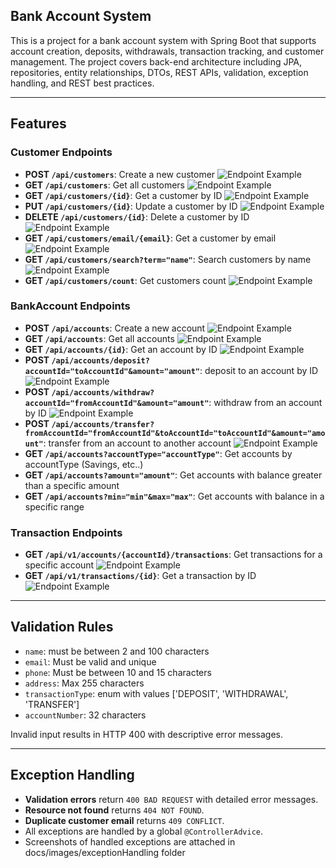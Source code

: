 ## Bank Account System
This is a project for a bank account system with Spring Boot that supports account creation, deposits, withdrawals, transaction tracking, and customer management. The project covers back-end architecture including JPA, repositories, entity relationships, DTOs, REST APIs, validation, exception handling, and REST best practices.

---

## Features

### Customer Endpoints
- **POST `/api/customers`**: Create a new customer ![Endpoint Example](docs/images/customer/create_customer.png)
- **GET `/api/customers`**: Get all customers ![Endpoint Example](docs/images/customer/get_all_customers.png)
- **GET `/api/customers/{id}`**: Get a customer by ID ![Endpoint Example](docs/images/customer/get_customer_by_ID.png)
- **PUT `/api/customers/{id}`**: Update a customer by ID ![Endpoint Example](docs/images/customer/update_customer_by_ID.png)
- **DELETE `/api/customers/{id}`**: Delete a customer by ID ![Endpoint Example](docs/images/customer/delete_customer_by_ID.png)
- **GET `/api/customers/email/{email}`**: Get a customer by email ![Endpoint Example](docs/images/customer/get_customer_by_email.png)
- **GET `/api/customers/search?term="name"`**: Search customers by name ![Endpoint Example](docs/images/customer/search_customers_by_name.png)
- **GET `/api/customers/count`**: Get customers count ![Endpoint Example](docs/images/customer/get_customers_count.png)

### BankAccount Endpoints
- **POST `/api/accounts`**: Create a new account ![Endpoint Example](docs/images/account/create_bank_account.png)
- **GET `/api/accounts`**: Get all accounts ![Endpoint Example](docs/images/account/get_all_accounts.png)
- **GET `/api/accounts/{id}`**: Get an account by ID ![Endpoint Example](docs/images/account/get_account_by_ID.png)
- **POST `/api/accounts/deposit?accountId="toAccountId"&amount="amount"`**: deposit to an account by ID ![Endpoint Example](docs/images/account/deposit_to_account.png)
- **POST `/api/accounts/withdraw?accountId="fromAccountId"&amount="amount"`**: withdraw from an account by ID ![Endpoint Example](docs/images/account/withdraw_from_account.png)
- **POST `/api/accounts/transfer?fromAccountId="fromAccountId"&toAccountId="toAccountId"&amount="amount"`**: transfer from an account to another account ![Endpoint Example](docs/images/account/transfer_from_account_to_another_account.png)
- **GET `/api/accounts?accountType="accountType"`**: Get accounts by accountType (Savings, etc..)
- **GET `/api/accounts?amount="amount"`**: Get accounts with balance greater than a specific amount
- **GET `/api/accounts?min="min"&max="max"`**: Get accounts with balance in a specific range

### Transaction Endpoints
- **GET `/api/v1/accounts/{accountId}/transactions`**: Get transactions for a specific account ![Endpoint Example](docs/images/transaction/get_transactions_for_account.png)
- **GET `/api/v1/transactions/{id}`**: Get a transaction by ID ![Endpoint Example](docs/images/transaction/get_transaction_by_ID.png)

---

## Validation Rules

- `name`: must be between 2 and 100 characters
- `email`: Must be valid and unique
- `phone`: Must be between 10 and 15 characters
- `address`: Max 255 characters
- `transactionType`: enum with values ['DEPOSIT', 'WITHDRAWAL', 'TRANSFER']
- `accountNumber`: 32 characters

Invalid input results in HTTP 400 with descriptive error messages.

---

## Exception Handling

- **Validation errors** return `400 BAD REQUEST` with detailed error messages.
- **Resource not found** returns `404 NOT FOUND`.
- **Duplicate customer email** returns `409 CONFLICT`.
- All exceptions are handled by a global `@ControllerAdvice`.
- Screenshots of handled exceptions are attached in docs/images/exceptionHandling folder
